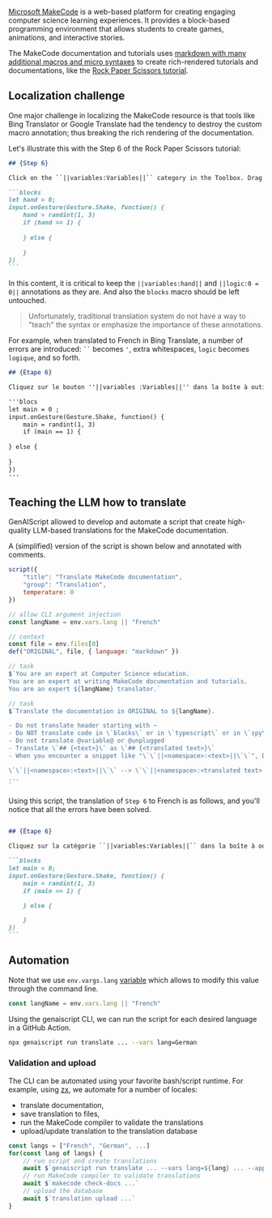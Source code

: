 
[Microsoft MakeCode](https://makecode.com) is a web-based platform 
for creating engaging computer science learning experiences. 
It provides a block-based programming environment that allows students 
to create games, animations, and interactive stories. 

The MakeCode documentation and tutorials uses [markdown with many additional macros
and micro syntaxes](https://makecode.com/writing-docs) 
to create rich-rendered tutorials and documentations, like the [Rock Paper Scissors tutorial](https://makecode.microbit.org/projects/rock-paper-scissors).

## Localization challenge

One major challenge in localizing the MakeCode resource is that 
tools like Bing Translator or Google Translate had the tendency to destroy the custom macro
annotation; thus breaking the rich rendering of the documentation.

Let's illustrate this with the Step 6 of the Rock Paper Scissors tutorial:

````markdown wrap
## {Step 6}

Click on the ``||variables:Variables||`` category in the Toolbox. Drag a ``||variables:hand||`` block out and drop it into the ``||logic:0 = 0||`` comparison block replacing the first **0**.  Click on the second 0 in the comparison block and change to **1**.

```blocks
let hand = 0;
input.onGesture(Gesture.Shake, function() {
    hand = randint(1, 3)
    if (hand == 1) {
    	
    } else {
    	
    }
})
```
````

In this content, it is critical to keep the `||variables:hand||`
and `||logic:0 = 0||` annotations as they are. And also the `blocks` macro should be left untouched.

> Unfortunately, traditional translation system do not have a way to "teach" the syntax or emphasize
the importance of these annotations.

For example, when translated to French in Bing Translate, a number of errors are introduced:
` `` ` becomes `'`, extra whitespaces, `logic` becomes `logique`, and so forth.

````markdown wrap
## {Étape 6}

Cliquez sur le bouton ''||variables :Variables||'' dans la boîte à outils. Faites glisser un ''||variables :main||'' et déposez-le dans le fichier ''||logique :0 = 0||'' en remplacement du premier **0**.  Cliquez sur le deuxième 0 dans le bloc de comparaison et passez à **1**.

'''blocs
let main = 0 ;
input.onGesture(Gesture.Shake, function() {
    main = randint(1, 3)
    if (main == 1) {
    	
} else {
    	
}
})
'''
````

## Teaching the LLM how to translate

GenAIScript allowed to develop and automate a script that create high-quality LLM-based translations
for the MakeCode documentation.

A (simplified) version of the script is shown below and annotated with comments.

````js wrap
script({
    "title": "Translate MakeCode documentation",
    "group": "Translation",
    temperature: 0
})

// allow CLI argument injection
const langName = env.vars.lang || "French"

// context
const file = env.files[0]
def("ORIGINAL", file, { language: "markdown" })

// task
$`You are an expert at Computer Science education. 
You are an expert at writing MakeCode documentation and tutorials. 
You are an expert ${langName} translator.`

// task
$`Translate the documentation in ORIGINAL to ${langName}.

- Do not translate header starting with ~
- Do NOT translate code in \`blocks\` or in \`typescript\` or in \`spy\` or in \`python\`. However, you can should comments.
- Do not translate @variable@ or @unplugged
- Translate \`## {<text>}\` as \`## {<translated text>}\`
- When you encounter a snippet like "\`\`||<namespace>:<text>||\`\`", DO NOT translate <namespace> and DO translate text.

\`\`||<namespace>:<text>||\`\` --> \`\`||<namespace>:<translated text>||\`\`
...
`
````

Using this script, the translation of `Step 6` to French is as follows, and
you'll notice that all the errors have been solved.

````markdown wrap

## {Étape 6}

Cliquez sur la catégorie ``||variables:Variables||`` dans la boîte à outils. Faites glisser un bloc ``||variables:main||`` et déposez-le dans le bloc de comparaison ``||logic:0 = 0||``, en remplaçant le premier **0**. Cliquez sur le deuxième 0 dans le bloc de comparaison et changez-le en **1**.

```blocks
let main = 0;
input.onGesture(Gesture.Shake, function() {
    main = randint(1, 3)
    if (main == 1) {

    } else {

    }
})
```
````

## Automation

Note that we use `env.vargs.lang` [variable](/genaiscript/reference/scripts/variables) which allows to modify this value through the command line.

```js
const langName = env.vars.lang || "French"
```

Using the genaiscript CLI, we can run the script for each desired language in a GitHub Action.

```sh
npx genaiscript run translate ... --vars lang=German
```

### Validation and upload

The CLI can be automated using your favorite bash/script runtime.
For example, using [zx](https://google.github.io/zx/), we automate for a number of locales:

- translate documentation,
- save translation to files,
- run the MakeCode compiler to validate the translations
- upload/update translation to the translation database

```js wrap title="ai-translation.mjs"
const langs = ["French", "German", ...]
for(const lang of langs) {
    // run script and create translations
    await $`genaiscript run translate ... --vars lang=${lang} ... --apply-edits`
    // run MakeCode compiler to validate translations 
    await $`makecode check-docs ...`
    // upload the database
    await $`translation upload ...`
}
```